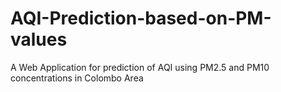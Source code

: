 # AQI-Prediction-based-on-PM-values
A Web Application for prediction of AQI using PM2.5 and PM10 concentrations in Colombo Area
